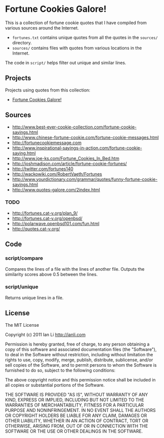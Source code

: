 Fortune Cookies Galore!
=======================

This is a collection of fortune cookie quotes that I have compiled from various sources around the Internet.

* `fortunes.txt` contains unique quotes from all the quotes in the `sources/` directory.
* `sources/` contains files with quotes from various locations in the Internet.

The code in `script/` helps filter out unique and similar lines.

Projects
--------

Projects using quotes from this collection:

* [Fortune Cookies Galore!](http://www.fortunecookiesgalore.com)

Sources
-------

* http://www.best-ever-cookie-collection.com/fortune-cookie-sayings.html
* http://www.chinese-fortune-cookie.com/fortune-cookie-messages.html
* http://fortunecookiemessage.com
* http://www.inspirational-sayings-in-action.com/fortune-cookie-saying.html
* http://www.joe-ks.com/Fortune_Cookies_In_Bed.htm
* http://joshmadison.com/article/fortune-cookie-fortunes/
* http://twitter.com/fortunes140
* http://wackowiki.com/RobertVaeth/Fortunes
* http://www.yourdictionary.com/grammar/quotes/funny-fortune-cookie-sayings.html
* http://www.quotes-galore.com/2index.html

### TODO

* http://fortunes.cat-v.org/plan_9/
* http://fortunes.cat-v.org/openbsd/
* http://polarwave.openbsd101.com/fun.html
* http://quotes.cat-v.org/

Code
----

### script/compare

Compares the lines of a file with the lines of another file. 
Outputs the similarity scores above 0.5 between the lines.

### script/unique

Returns unique lines in a file.

License
-------

The MIT License

Copyright (c) 2011 Ian Li http://ianli.com

Permission is hereby granted, free of charge, to any person obtaining a copy of this software and associated documentation files (the "Software"), to deal in the Software without restriction, including without limitation the rights to use, copy, modify, merge, publish, distribute, sublicense, and/or sell copies of the Software, and to permit persons to whom the Software is furnished to do so, subject to the following conditions:

The above copyright notice and this permission notice shall be included in all copies or substantial portions of the Software.

THE SOFTWARE IS PROVIDED "AS IS", WITHOUT WARRANTY OF ANY KIND, EXPRESS OR IMPLIED, INCLUDING BUT NOT LIMITED TO THE WARRANTIES OF MERCHANTABILITY, FITNESS FOR A PARTICULAR PURPOSE AND NONINFRINGEMENT. IN NO EVENT SHALL THE AUTHORS OR COPYRIGHT HOLDERS BE LIABLE FOR ANY CLAIM, DAMAGES OR OTHER LIABILITY, WHETHER IN AN ACTION OF CONTRACT, TORT OR OTHERWISE, ARISING FROM, OUT OF OR IN CONNECTION WITH THE SOFTWARE OR THE USE OR OTHER DEALINGS IN THE SOFTWARE.